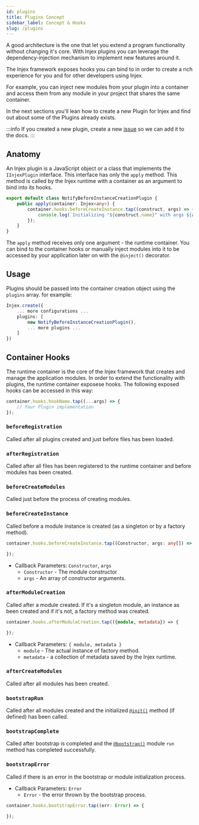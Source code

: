 ```yaml
---
id: plugins
title: Plugins Concept
sidebar_label: Concept & Hooks
slug: /plugins
---
```


A good architecture is the one that let you extend a program functionality without changing it's core. With Injex plugins you can leverage the dependency-injection mechanism to implement new features around it.

The Injex framework exposes hooks you can bind to in order to create a rich experience for you and for other developers using Injex.

For example, you can inject new modules from your plugin into a container and access them from any module in your project that shares the same container.

In the next sections you'll lean how to create a new Plugin for Injex and find out about some of the Plugins already exists.

:::info
If you created a new plugin, create a new [issue](https://github.com/uditalias/injex/issues/new) so we can add it to the docs.
:::

## Anatomy

An Injex plugin is a JavaScript object or a class that implements the `IInjexPlugin` interface. This interface has only the `apply` method. This method is called by the Injex runtime with a container as an argument to bind into its hooks.

```ts title="NotifyBeforeInstanceCreationPlugin.ts"
export default class NotifyBeforeInstanceCreationPlugin {
    public apply(container: Injex<any>) {
        container.hooks.beforeCreateInstance.tap((construct, args) => {
            console.log(`Initializing "${construct.name}" with args ${args.join(",")}...`);
        });
    }
}
```

The `apply` method receives only one argument - the runtime container. You can bind to the container hooks or manually inject modules into it to be accessed by your application later on with the `@inject()` decorator.

## Usage

Plugins should be passed into the container creation object using the `plugins` array. for example:

```ts {3-6}
Injex.create({
    ... more configurations ...
    plugins: [
        new NotifyBeforeInstanceCreationPlugin(),
        ... more plugins ...
    ]
})
```

## Container Hooks

The runtime container is the core of the Injex framework that creates and manage the application modules. In order to extend the functionality with plugins, the runtime container exposese hooks. The following exposed hooks can be accessed in this way:

```ts
container.hooks.hookName.tap((...args) => {
    // Your Plugin implementation
});
```

### `beforeRegistration`

Called after all plugins created and just before files has been loaded.

### `afterRegistration`

Called after all files has been registered to the runtime container and before modules has been created.

### `beforeCreateModules`

Called just before the process of creating modules.

### `beforeCreateInstance`

Called before a module instance is created (as a singleton or by a factory method).

```ts
container.hooks.beforeCreateInstance.tap((Constructor, args: any[]) => {

});
```

- Callback Parameters: `Constructor`, `args`
    - `Constructor` - The module constructor
    - `args` - An array of constructor arguments.

### `afterModuleCreation`

Called after a module created. If it's a singleton module, an instance as been created and if it's not, a factory method was created.

```ts
container.hooks.afterModuleCreation.tap(({module, metadata}) => {

});
```

- Callback Parameters: `{ module, metadata }`
    - `module` - The actual instance of factory method.
    - `metadata` - a collection of metadata saved by the Injex runtime.

### `afterCreateModules`

Called after all modules has been created.

### `bootstrapRun`

Called after all modules created and the initialized [`@init()`](/docs/api/core/decorators/init) method (if defined) has been called.

### `bootstrapComplete`

Called after bootstrap is completed and the [`@bootstrap()`](/docs/api/core/decorators/bootstrap) module `run` method has completed successfully.

### `bootstrapError`

Called if there is an error in the bootstrap or module initialization process.

- Callback Parameters: `Error`
    - `Error` - the error thrown by the bootstrap process.

```ts
container.hooks.bootstrapError.tap((err: Error) => {

});
```